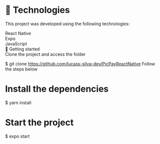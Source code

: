 # 🧪 Technologies </br>
This project was developed using the following technologies:

React Native </br>
Expo </br>
JavaScript </br>
🚀 Getting started </br>
Clone the project and access the folder

$ git clone https://github.com/lucass-silva-dev/PicPayReactNative
Follow the steps below

# Install the dependencies
$ yarn install

# Start the project
$ expo start

